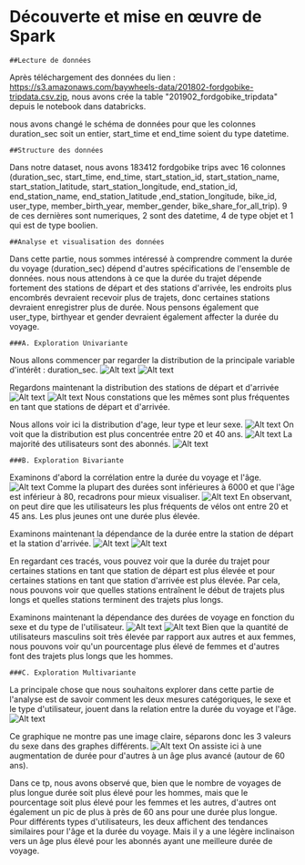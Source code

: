 # Découverte et mise en œuvre de Spark

    ##Lecture de données

Après téléchargement des données du lien : https://s3.amazonaws.com/baywheels-data/201802-fordgobike-tripdata.csv.zip, nous avons crée la table "201902_fordgobike_tripdata" depuis le notebook dans databricks.

nous avons changé le schéma de données pour que les colonnes duration_sec soit un entier, start_time et end_time soient du type datetime.

    ##Structure des données

Dans notre dataset, nous avons 183412 fordgobike trips avec 16 colonnes (duration_sec, start_time, end_time, start_station_id, start_station_name, start_station_latitude, start_station_longitude, end_station_id, end_station_name, end_station_latitude ,end_station_longitude, bike_id, user_type, member_birth_year, member_gender, bike_share_for_all_trip). 9 de ces dernières sont numeriques, 2 sont des datetime, 4 de type objet et 1 qui est de type boolien.


    ##Analyse et visualisation des données

Dans cette partie, nous sommes intéressé à comprendre comment la durée du voyage (duration_sec) dépend d'autres spécifications de l'ensemble de données. nous nous attendons à ce que la durée du trajet dépende fortement des stations de départ et des stations d'arrivée, les endroits plus encombrés devraient recevoir plus de trajets, donc certaines stations devraient enregistrer plus de durée. Nous pensons également que user_type, birthyear et gender devraient également affecter la durée du voyage.

    ###A. Exploration Univariante

Nous allons commencer par regarder la distribution de la principale variable d'intérêt : duration_sec.
![Alt text](./images/distribution.png "distribution")
![Alt text](./images/distribution_log.png "distribution log")

Regardons maintenant la distribution des stations de départ et d'arrivée
![Alt text](./images/distribution_station_depart.png "distribution station départ")
![Alt text](./images/distribution_station_arrivee.png "distribution station arrivée")
Nous constations que les mêmes sont plus fréquentes en tant que stations de départ et d'arrivée.

Nous allons voir ici la distribution d'age, leur type et leur sexe.
![Alt text](./images/distribution_age.png "distribution d'age")
On voit que la distribution est plus concentrée entre 20 et 40 ans.
![Alt text](./images/distribution_type.png "distribution de type")
La majorité des utilisateurs sont des abonnés.
![Alt text](./images/distribution_sexe.png "distribution de sexe")


    ###B. Exploration Bivariante

Examinons d'abord la corrélation entre la durée du voyage et l'âge.
![Alt text](./images/correlation_duration_age.png "correlation entre la durée du voyage et l'age")
Comme la plupart des durées sont inférieures à 6000 et que l'âge est inférieur à 80, recadrons pour mieux visualiser.
![Alt text](./images/correlation_duration_age_2.png "correlation entre la durée du voyage et l'age")
En observant, on peut dire que les utilisateurs les plus fréquents de vélos ont entre 20 et 45 ans. Les plus jeunes ont une durée plus élevée.

Examinons maintenant la dépendance de la durée entre la station de départ et la station d'arrivée.
![Alt text](./images/start_station_duration.png "durée par rapport à la station de départ")
![Alt text](./images/end_station_duration.png "durée par rapport à la station d'arrivée")


En regardant ces tracés, vous pouvez voir que la durée du trajet pour certaines stations en tant que station de départ est plus élevée et pour certaines stations en tant que station d'arrivée est plus élevée. Par cela, nous pouvons voir que quelles stations entraînent le début de trajets plus longs et quelles stations terminent des trajets plus longs.

Examinons maintenant la dépendance des durées de voyage en fonction du sexe et du type de l'utilisateur.
![Alt text](./images/gender_duration.png "durée par rapport au sexe")
![Alt text](./images/gender_duration_2.png "durée par rapport au sexe 2")
Bien que la quantité de utilisateurs masculins soit très élevée par rapport aux autres et aux femmes, nous pouvons voir qu'un pourcentage plus élevé de femmes et d'autres font des trajets plus longs que les hommes.

    ###C. Exploration Multivariante
La principale chose que nous souhaitons explorer dans cette partie de l'analyse est de savoir comment les deux mesures catégoriques, le sexe et le type d'utilisateur, jouent dans la relation entre la durée du voyage et l'âge.
![Alt text](./images/age_duration.png "durée par rapport à l'age")

Ce graphique ne montre pas une image claire, séparons donc les 3 valeurs du sexe dans des graphes différents.
![Alt text](./images/3_graphes_sexe.png "durée par rapport à l'age séparé en 3 graphes")
On assiste ici à une augmentation de durée pour d'autres à un âge plus avancé (autour de 60 ans).

Dans ce tp, nous avons observé que, bien que le nombre de voyages de plus longue durée soit plus élevé pour les hommes, mais que le pourcentage soit plus élevé pour les femmes et les autres, d'autres ont également un pic de plus à près de 60 ans pour une durée plus longue. Pour différents types d'utilisateurs, les deux affichent des tendances similaires pour l'âge et la durée du voyage. Mais il y a une légère inclinaison vers un âge plus élevé pour les abonnés ayant une meilleure durée de voyage.